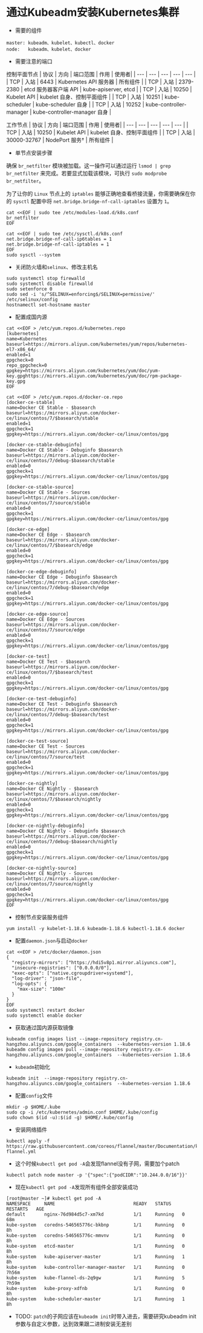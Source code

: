 # 通过Kubeadm安装Kubernetes集群

- 需要的组件
```
master: kubeadm、kubelet、kubectl、docker
node:   kubeadm、kubelet、docker
```
- 需要注意的端口

控制平面节点 
| 协议 | 方向 | 端口范围 | 作用 |  使用者|
| --- | --- | --- | --- | --- |
| TCP | 入站 | 6443 | Kubernetes API 服务器 | 所有组件 |
| TCP | 入站 | 2379-2380 | etcd 服务器客户端 API | kube-apiserver, etcd |
| TCP | 入站 | 10250 | Kubelet API | kubelet 自身、控制平面组件 |
| TCP | 入站 | 10251 | kube-scheduler | kube-scheduler 自身 |
| TCP | 入站 | 10252 | kube-controller-manager | kube-controller-manager 自身 |

工作节点
| 协议 | 方向 | 端口范围 | 作用 |  使用者|
| --- | --- | --- | --- | --- |
| TCP | 入站 | 10250 | Kubelet API | kubelet 自身、控制平面组件 |
| TCP | 入站 | 30000-32767 | NodePort 服务† | 所有组件 |
 

- 单节点安装步骤

确保 `br_netfilter` 模块被加载。这一操作可以通过运行 `lsmod | grep br_netfilter` 来完成。若要显式加载该模块，可执行 `sudo modprobe br_netfilter`。

为了让你的 `Linux` 节点上的 `iptables` 能够正确地查看桥接流量，你需要确保在你的 `sysctl` 配置中将 `net.bridge.bridge-nf-call-iptables` 设置为 `1`。
```
cat <<EOF | sudo tee /etc/modules-load.d/k8s.conf
br_netfilter
EOF

cat <<EOF | sudo tee /etc/sysctl.d/k8s.conf
net.bridge.bridge-nf-call-ip6tables = 1
net.bridge.bridge-nf-call-iptables = 1
EOF
sudo sysctl --system
```
  - 关闭防火墙和`selinux`、修改主机名
```
sudo systemctl stop firewalld
sudo systemctl disable firewalld
sudo setenforce 0
sudo sed -i 's/^SELINUX=enforcing$/SELINUX=permissive/' /etc/selinux/config
hostnamectl set-hostname master
```  
  - 配置成国内源
```  
cat <<EOF > /etc/yum.repos.d/kubernetes.repo
[kubernetes]
name=Kubernetes
baseurl=https://mirrors.aliyun.com/kubernetes/yum/repos/kubernetes-el7-x86_64/
enabled=1
gpgcheck=0
repo_gpgcheck=0
gpgkey=https://mirrors.aliyun.com/kubernetes/yum/doc/yum-key.gpghttps://mirrors.aliyun.com/kubernetes/yum/doc/rpm-package-key.gpg
EOF

cat <<EOF > /etc/yum.repos.d/docker-ce.repo
[docker-ce-stable]
name=Docker CE Stable - $basearch
baseurl=https://mirrors.aliyun.com/docker-ce/linux/centos/7/$basearch/stable
enabled=1
gpgcheck=1
gpgkey=https://mirrors.aliyun.com/docker-ce/linux/centos/gpg

[docker-ce-stable-debuginfo]
name=Docker CE Stable - Debuginfo $basearch
baseurl=https://mirrors.aliyun.com/docker-ce/linux/centos/7/debug-$basearch/stable
enabled=0
gpgcheck=1
gpgkey=https://mirrors.aliyun.com/docker-ce/linux/centos/gpg

[docker-ce-stable-source]
name=Docker CE Stable - Sources
baseurl=https://mirrors.aliyun.com/docker-ce/linux/centos/7/source/stable
enabled=0
gpgcheck=1
gpgkey=https://mirrors.aliyun.com/docker-ce/linux/centos/gpg

[docker-ce-edge]
name=Docker CE Edge - $basearch
baseurl=https://mirrors.aliyun.com/docker-ce/linux/centos/7/$basearch/edge
enabled=0
gpgcheck=1
gpgkey=https://mirrors.aliyun.com/docker-ce/linux/centos/gpg

[docker-ce-edge-debuginfo]
name=Docker CE Edge - Debuginfo $basearch
baseurl=https://mirrors.aliyun.com/docker-ce/linux/centos/7/debug-$basearch/edge
enabled=0
gpgcheck=1
gpgkey=https://mirrors.aliyun.com/docker-ce/linux/centos/gpg

[docker-ce-edge-source]
name=Docker CE Edge - Sources
baseurl=https://mirrors.aliyun.com/docker-ce/linux/centos/7/source/edge
enabled=0
gpgcheck=1
gpgkey=https://mirrors.aliyun.com/docker-ce/linux/centos/gpg

[docker-ce-test]
name=Docker CE Test - $basearch
baseurl=https://mirrors.aliyun.com/docker-ce/linux/centos/7/$basearch/test
enabled=0
gpgcheck=1
gpgkey=https://mirrors.aliyun.com/docker-ce/linux/centos/gpg

[docker-ce-test-debuginfo]
name=Docker CE Test - Debuginfo $basearch
baseurl=https://mirrors.aliyun.com/docker-ce/linux/centos/7/debug-$basearch/test
enabled=0
gpgcheck=1
gpgkey=https://mirrors.aliyun.com/docker-ce/linux/centos/gpg

[docker-ce-test-source]
name=Docker CE Test - Sources
baseurl=https://mirrors.aliyun.com/docker-ce/linux/centos/7/source/test
enabled=0
gpgcheck=1
gpgkey=https://mirrors.aliyun.com/docker-ce/linux/centos/gpg

[docker-ce-nightly]
name=Docker CE Nightly - $basearch
baseurl=https://mirrors.aliyun.com/docker-ce/linux/centos/7/$basearch/nightly
enabled=0
gpgcheck=1
gpgkey=https://mirrors.aliyun.com/docker-ce/linux/centos/gpg

[docker-ce-nightly-debuginfo]
name=Docker CE Nightly - Debuginfo $basearch
baseurl=https://mirrors.aliyun.com/docker-ce/linux/centos/7/debug-$basearch/nightly
enabled=0
gpgcheck=1
gpgkey=https://mirrors.aliyun.com/docker-ce/linux/centos/gpg

[docker-ce-nightly-source]
name=Docker CE Nightly - Sources
baseurl=https://mirrors.aliyun.com/docker-ce/linux/centos/7/source/nightly
enabled=0
gpgcheck=1
gpgkey=https://mirrors.aliyun.com/docker-ce/linux/centos/gpg
EOF
```
  - 控制节点安装服务组件
```
yum install -y kubelet-1.18.6 kubeadm-1.18.6 kubectl-1.18.6 docker
```
  - 配置`daemon.json`与启动`docker`
```
cat <<EOF > /etc/docker/daemon.json
{
  "registry-mirrors": ["https://hdi5v8p1.mirror.aliyuncs.com"],
  "insecure-registries": ["0.0.0.0/0"],
  "exec-opts": ["native.cgroupdriver=systemd"],
  "log-driver": "json-file",
  "log-opts": {
    "max-size": "100m"
  }
}
EOF
sudo systemctl restart docker
sudo systemctl enable docker
```  
  - 获取通过国内源获取镜像
```
kubeadm config images list --image-repository registry.cn-hangzhou.aliyuncs.com/google_containers  --kubernetes-version 1.18.6
kubeadm config images pull --image-repository registry.cn-hangzhou.aliyuncs.com/google_containers  --kubernetes-version 1.18.6
```
  - `kubeadm`初始化
```  
kubeadm init  --image-repository registry.cn-hangzhou.aliyuncs.com/google_containers  --kubernetes-version 1.18.6
```
  - 配置`config`文件
```
mkdir -p $HOME/.kube
sudo cp -i /etc/kubernetes/admin.conf $HOME/.kube/config
sudo chown $(id -u):$(id -g) $HOME/.kube/config
```  
  - 安装网络插件
```
kubectl apply -f https://raw.githubusercontent.com/coreos/flannel/master/Documentation/kube-flannel.yml
```
- 这个时候`kubectl get pod -A`会发现flannel没有子网，需要加个patch
```
kubectl patch node master -p '{"spec":{"podCIDR":"10.244.0.0/16"}}'
```  
- 现在`kubectl get pod -A`发现所有组件全部安装成功
```
[root@master ~]# kubectl get pod -A
NAMESPACE     NAME                             READY   STATUS    RESTARTS   AGE
default       nginx-76d984d5c7-xm7kd           1/1     Running   0          68m
kube-system   coredns-546565776c-bkbnp         1/1     Running   0          8h
kube-system   coredns-546565776c-mmvnv         1/1     Running   0          8h
kube-system   etcd-master                      1/1     Running   0          8h
kube-system   kube-apiserver-master            1/1     Running   1          8h
kube-system   kube-controller-manager-master   1/1     Running   0          7h56m
kube-system   kube-flannel-ds-2q9gw            1/1     Running   5          7h59m
kube-system   kube-proxy-xdfnb                 1/1     Running   0          8h
kube-system   kube-scheduler-master            1/1     Running   1          8h
```

- TODO: `patch`的子网应该在`kubeadm init`时带入进去，需要研究kubeadm init参数与自定义参数，达到效果跟二进制安装无差别
